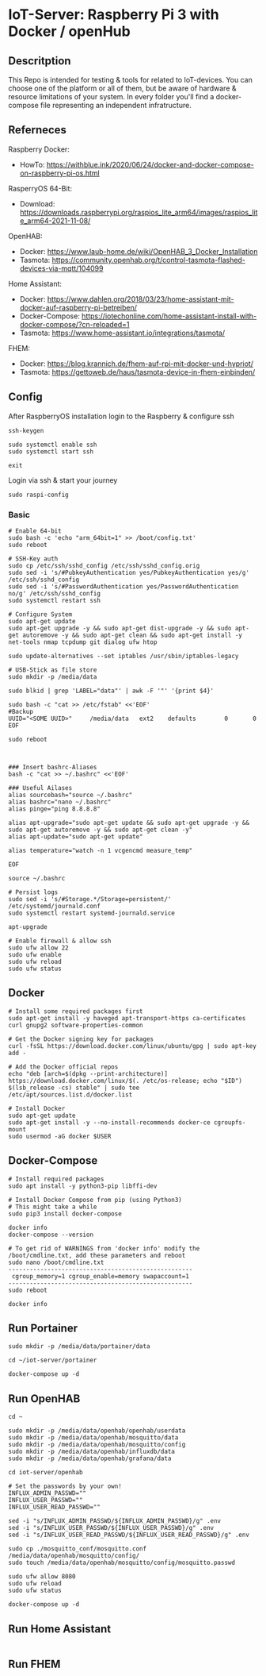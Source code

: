 # IoT-Server: Raspberry Pi 3 with Docker / openHub

## Descritption

This Repo is intended for testing & tools for related to IoT-devices.
You can choose one of the platform or all of them, but be aware of hardware & resource limitations of your system.
In every folder you'll find a docker-compose file representing an independent infratructure.

## Referneces

Raspberry Docker:
 * HowTo:  https://withblue.ink/2020/06/24/docker-and-docker-compose-on-raspberry-pi-os.html

RasperryOS 64-Bit:
 * Download: https://downloads.raspberrypi.org/raspios_lite_arm64/images/raspios_lite_arm64-2021-11-08/

OpenHAB:
 * Docker: https://www.laub-home.de/wiki/OpenHAB_3_Docker_Installation
 * Tasmota: https://community.openhab.org/t/control-tasmota-flashed-devices-via-mqtt/104099

Home Assistant:
 * Docker: https://www.dahlen.org/2018/03/23/home-assistant-mit-docker-auf-raspberry-pi-betreiben/
 * Docker-Compose: https://iotechonline.com/home-assistant-install-with-docker-compose/?cn-reloaded=1
 * Tasmota: https://www.home-assistant.io/integrations/tasmota/

FHEM:
 * Docker: https://blog.krannich.de/fhem-auf-rpi-mit-docker-und-hypriot/
 * Tasmota: https://gettoweb.de/haus/tasmota-device-in-fhem-einbinden/

## Config

After RaspberryOS installation login to the Raspberry & configure ssh
```
ssh-keygen

sudo systemctl enable ssh
sudo systemctl start ssh

exit
```

Login via ssh & start your journey
```
sudo raspi-config
```

### Basic

```
# Enable 64-bit
sudo bash -c 'echo "arm_64bit=1" >> /boot/config.txt'
sudo reboot

# SSH-Key auth
sudo cp /etc/ssh/sshd_config /etc/ssh/sshd_config.orig
sudo sed -i 's/#PubkeyAuthentication yes/PubkeyAuthentication yes/g' /etc/ssh/sshd_config
sudo sed -i 's/#PasswordAuthentication yes/PasswordAuthentication no/g' /etc/ssh/sshd_config
sudo systemctl restart ssh

# Configure System
sudo apt-get update
sudo apt-get upgrade -y && sudo apt-get dist-upgrade -y && sudo apt-get autoremove -y && sudo apt-get clean && sudo apt-get install -y net-tools nmap tcpdump git dialog ufw htop

sudo update-alternatives --set iptables /usr/sbin/iptables-legacy

# USB-Stick as file store
sudo mkdir -p /media/data

sudo blkid | grep 'LABEL="data"' | awk -F '"' '{print $4}'

sudo bash -c "cat >> /etc/fstab" <<'EOF'
#Backup
UUID="<SOME UUID>"     /media/data   ext2    defaults        0       0
EOF

sudo reboot



### Insert bashrc-Aliases
bash -c "cat >> ~/.bashrc" <<'EOF'

### Useful Ailases
alias sourcebash="source ~/.bashrc"
alias bashrc="nano ~/.bashrc"
alias pinge="ping 8.8.8.8"

alias apt-upgrade="sudo apt-get update && sudo apt-get upgrade -y && sudo apt-get autoremove -y && sudo apt-get clean -y"
alias apt-update="sudo apt-get update"

alias temperature="watch -n 1 vcgencmd measure_temp"

EOF

source ~/.bashrc

# Persist logs
sudo sed -i 's/#Storage.*/Storage=persistent/' /etc/systemd/journald.conf
sudo systemctl restart systemd-journald.service

apt-upgrade

# Enable firewall & allow ssh
sudo ufw allow 22
sudo ufw enable
sudo ufw reload
sudo ufw status
```

## Docker

```
# Install some required packages first
sudo apt-get install -y haveged apt-transport-https ca-certificates curl gnupg2 software-properties-common

# Get the Docker signing key for packages
curl -fsSL https://download.docker.com/linux/ubuntu/gpg | sudo apt-key add -

# Add the Docker official repos
echo "deb [arch=$(dpkg --print-architecture)] https://download.docker.com/linux/$(. /etc/os-release; echo "$ID") $(lsb_release -cs) stable" | sudo tee /etc/apt/sources.list.d/docker.list

# Install Docker
sudo apt-get update
sudo apt-get install -y --no-install-recommends docker-ce cgroupfs-mount
sudo usermod -aG docker $USER
```

## Docker-Compose

```
# Install required packages
sudo apt install -y python3-pip libffi-dev

# Install Docker Compose from pip (using Python3)
# This might take a while
sudo pip3 install docker-compose

docker info
docker-compose --version

# To get rid of WARNINGS from 'docker info' modify the /boot/cmdline.txt, add these parameters and reboot
sudo nano /boot/cmdline.txt
----------------------------------------------------
 cgroup_memory=1 cgroup_enable=memory swapaccount=1
----------------------------------------------------
sudo reboot

docker info
```

## Run Portainer

```
sudo mkdir -p /media/data/portainer/data

cd ~/iot-server/portainer

docker-compose up -d
```

## Run OpenHAB

```
cd ~

sudo mkdir -p /media/data/openhab/openhab/userdata
sudo mkdir -p /media/data/openhab/mosquitto/data
sudo mkdir -p /media/data/openhab/mosquitto/config
sudo mkdir -p /media/data/openhab/influxdb/data
sudo mkdir -p /media/data/openhab/grafana/data

cd iot-server/openhab

# Set the passwords by your own!
INFLUX_ADMIN_PASSWD=""
INFLUX_USER_PASSWD=""
INFLUX_USER_READ_PASSWD=""

sed -i "s/INFLUX_ADMIN_PASSWD/${INFLUX_ADMIN_PASSWD}/g" .env
sed -i "s/INFLUX_USER_PASSWD/${INFLUX_USER_PASSWD}/g" .env
sed -i "s/INFLUX_USER_READ_PASSWD/${INFLUX_USER_READ_PASSWD}/g" .env

sudo cp ./mosquitto_conf/mosquitto.conf /media/data/openhab/mosquitto/config/
sudo touch /media/data/openhab/mosquitto/config/mosquitto.passwd

sudo ufw allow 8080
sudo ufw reload
sudo ufw status

docker-compose up -d
```

## Run Home Assistant

```

```

## Run FHEM

```

```